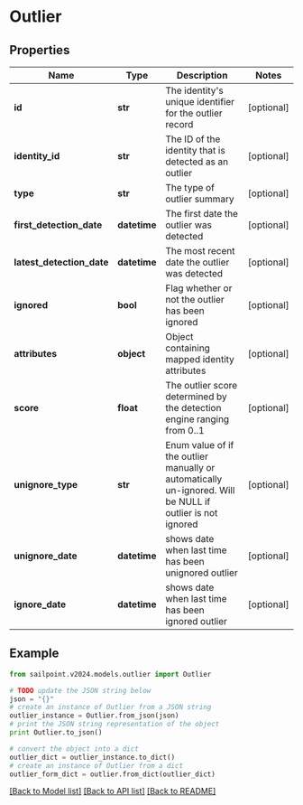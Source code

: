 # Outlier


## Properties

Name | Type | Description | Notes
------------ | ------------- | ------------- | -------------
**id** | **str** | The identity&#39;s unique identifier for the outlier record | [optional] 
**identity_id** | **str** | The ID of the identity that is detected as an outlier | [optional] 
**type** | **str** | The type of outlier summary | [optional] 
**first_detection_date** | **datetime** | The first date the outlier was detected | [optional] 
**latest_detection_date** | **datetime** | The most recent date the outlier was detected | [optional] 
**ignored** | **bool** | Flag whether or not the outlier has been ignored | [optional] 
**attributes** | **object** | Object containing mapped identity attributes | [optional] 
**score** | **float** | The outlier score determined by the detection engine ranging from 0..1 | [optional] 
**unignore_type** | **str** | Enum value of if the outlier manually or automatically un-ignored. Will be NULL if outlier is not ignored | [optional] 
**unignore_date** | **datetime** | shows date when last time has been unignored outlier | [optional] 
**ignore_date** | **datetime** | shows date when last time has been ignored outlier | [optional] 

## Example

```python
from sailpoint.v2024.models.outlier import Outlier

# TODO update the JSON string below
json = "{}"
# create an instance of Outlier from a JSON string
outlier_instance = Outlier.from_json(json)
# print the JSON string representation of the object
print Outlier.to_json()

# convert the object into a dict
outlier_dict = outlier_instance.to_dict()
# create an instance of Outlier from a dict
outlier_form_dict = outlier.from_dict(outlier_dict)
```
[[Back to Model list]](../README.md#documentation-for-models) [[Back to API list]](../README.md#documentation-for-api-endpoints) [[Back to README]](../README.md)


